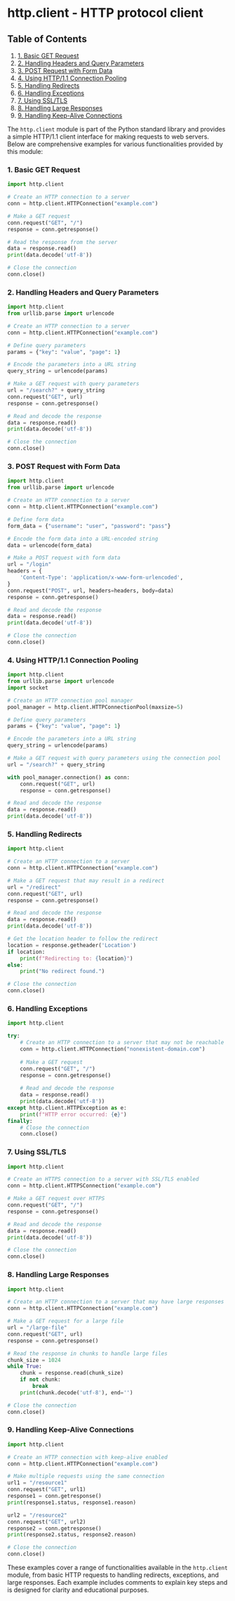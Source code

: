 # http.client - HTTP protocol client
## Table of Contents

1. [1. Basic GET Request](#1-basic-get-request)
2. [2. Handling Headers and Query Parameters](#2-handling-headers-and-query-parameters)
3. [3. POST Request with Form Data](#3-post-request-with-form-data)
4. [4. Using HTTP/1.1 Connection Pooling](#4-using-http11-connection-pooling)
5. [5. Handling Redirects](#5-handling-redirects)
6. [6. Handling Exceptions](#6-handling-exceptions)
7. [7. Using SSL/TLS](#7-using-ssltls)
8. [8. Handling Large Responses](#8-handling-large-responses)
9. [9. Handling Keep-Alive Connections](#9-handling-keep-alive-connections)



The `http.client` module is part of the Python standard library and provides a simple HTTP/1.1 client interface for making requests to web servers. Below are comprehensive examples for various functionalities provided by this module:

### 1. Basic GET Request

```python
import http.client

# Create an HTTP connection to a server
conn = http.client.HTTPConnection("example.com")

# Make a GET request
conn.request("GET", "/")
response = conn.getresponse()

# Read the response from the server
data = response.read()
print(data.decode('utf-8'))

# Close the connection
conn.close()
```

### 2. Handling Headers and Query Parameters

```python
import http.client
from urllib.parse import urlencode

# Create an HTTP connection to a server
conn = http.client.HTTPConnection("example.com")

# Define query parameters
params = {"key": "value", "page": 1}

# Encode the parameters into a URL string
query_string = urlencode(params)

# Make a GET request with query parameters
url = "/search?" + query_string
conn.request("GET", url)
response = conn.getresponse()

# Read and decode the response
data = response.read()
print(data.decode('utf-8'))

# Close the connection
conn.close()
```

### 3. POST Request with Form Data

```python
import http.client
from urllib.parse import urlencode

# Create an HTTP connection to a server
conn = http.client.HTTPConnection("example.com")

# Define form data
form_data = {"username": "user", "password": "pass"}

# Encode the form data into a URL-encoded string
data = urlencode(form_data)

# Make a POST request with form data
url = "/login"
headers = {
    'Content-Type': 'application/x-www-form-urlencoded',
}
conn.request("POST", url, headers=headers, body=data)
response = conn.getresponse()

# Read and decode the response
data = response.read()
print(data.decode('utf-8'))

# Close the connection
conn.close()
```

### 4. Using HTTP/1.1 Connection Pooling

```python
import http.client
from urllib.parse import urlencode
import socket

# Create an HTTP connection pool manager
pool_manager = http.client.HTTPConnectionPool(maxsize=5)

# Define query parameters
params = {"key": "value", "page": 1}

# Encode the parameters into a URL string
query_string = urlencode(params)

# Make a GET request with query parameters using the connection pool
url = "/search?" + query_string

with pool_manager.connection() as conn:
    conn.request("GET", url)
    response = conn.getresponse()

# Read and decode the response
data = response.read()
print(data.decode('utf-8'))
```

### 5. Handling Redirects

```python
import http.client

# Create an HTTP connection to a server
conn = http.client.HTTPConnection("example.com")

# Make a GET request that may result in a redirect
url = "/redirect"
conn.request("GET", url)
response = conn.getresponse()

# Read and decode the response
data = response.read()
print(data.decode('utf-8'))

# Get the location header to follow the redirect
location = response.getheader('Location')
if location:
    print(f"Redirecting to: {location}")
else:
    print("No redirect found.")

# Close the connection
conn.close()
```

### 6. Handling Exceptions

```python
import http.client

try:
    # Create an HTTP connection to a server that may not be reachable
    conn = http.client.HTTPConnection("nonexistent-domain.com")
    
    # Make a GET request
    conn.request("GET", "/")
    response = conn.getresponse()
    
    # Read and decode the response
    data = response.read()
    print(data.decode('utf-8'))
except http.client.HTTPException as e:
    print(f"HTTP error occurred: {e}")
finally:
    # Close the connection
    conn.close()
```

### 7. Using SSL/TLS

```python
import http.client

# Create an HTTPS connection to a server with SSL/TLS enabled
conn = http.client.HTTPSConnection("example.com")

# Make a GET request over HTTPS
conn.request("GET", "/")
response = conn.getresponse()

# Read and decode the response
data = response.read()
print(data.decode('utf-8'))

# Close the connection
conn.close()
```

### 8. Handling Large Responses

```python
import http.client

# Create an HTTP connection to a server that may have large responses
conn = http.client.HTTPConnection("example.com")

# Make a GET request for a large file
url = "/large-file"
conn.request("GET", url)
response = conn.getresponse()

# Read the response in chunks to handle large files
chunk_size = 1024
while True:
    chunk = response.read(chunk_size)
    if not chunk:
        break
    print(chunk.decode('utf-8'), end='')

# Close the connection
conn.close()
```

### 9. Handling Keep-Alive Connections

```python
import http.client

# Create an HTTP connection with keep-alive enabled
conn = http.client.HTTPConnection("example.com")

# Make multiple requests using the same connection
url1 = "/resource1"
conn.request("GET", url1)
response1 = conn.getresponse()
print(response1.status, response1.reason)

url2 = "/resource2"
conn.request("GET", url2)
response2 = conn.getresponse()
print(response2.status, response2.reason)

# Close the connection
conn.close()
```

These examples cover a range of functionalities available in the `http.client` module, from basic HTTP requests to handling redirects, exceptions, and large responses. Each example includes comments to explain key steps and is designed for clarity and educational purposes.
